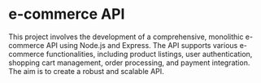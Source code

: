 # e-commerce API 
This project involves the development of a comprehensive, monolithic e-commerce API using Node.js and Express. The API supports various e-commerce functionalities, including product listings, user authentication, shopping cart management, order processing, and payment integration. The aim is to create a robust and scalable API.